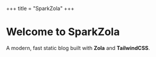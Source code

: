 +++
title = "SparkZola"
+++

# Welcome to SparkZola

A modern, fast static blog built with **Zola** and **TailwindCSS**.
